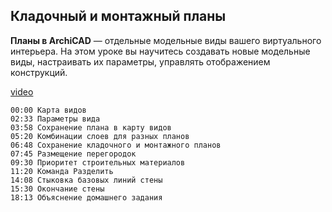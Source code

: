 ## Кладочный и монтажный планы

**Планы в ArchiCAD** — отдельные модельные виды вашего виртуального интерьера. На этом уроке вы научитесь создавать новые модельные виды, настраивать их параметры, управлять отображением конструкций.  

[video](https://player.softculture.cc/embed/online/IAB/IAB_19.31.08_L2-1_Installation_Plan)

``` chapters
00:00 Карта видов
02:33 Параметры вида
03:58 Сохранение плана в карту видов
05:20 Комбинации слоев для разных планов
06:48 Сохранение кладочного и монтажного планов
07:45 Размещение перегородок
09:30 Приоритет строительных материалов
11:20 Команда Разделить
14:08 Стыковка базовых линий стены
15:30 Окончание стены
18:13 Объяснение домашнего задания
```